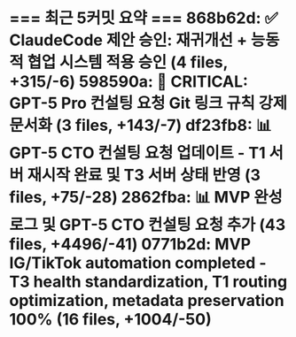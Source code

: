 === 최근 5커밋 요약 ===
868b62d: ✅ ClaudeCode 제안 승인: 재귀개선 + 능동적 협업 시스템 적용 승인 (4 files, +315/-6)
598590a: 🚨 CRITICAL: GPT-5 Pro 컨설팅 요청 Git 링크 규칙 강제 문서화 (3 files, +143/-7)
df23fb8: 📊 GPT-5 CTO 컨설팅 요청 업데이트 - T1 서버 재시작 완료 및 T3 서버 상태 반영 (3 files, +75/-28)
2862fba: 📊 MVP 완성 로그 및 GPT-5 CTO 컨설팅 요청 추가 (43 files, +4496/-41)
0771b2d: MVP IG/TikTok automation completed - T3 health standardization, T1 routing optimization, metadata preservation 100% (16 files, +1004/-50)
=======================
